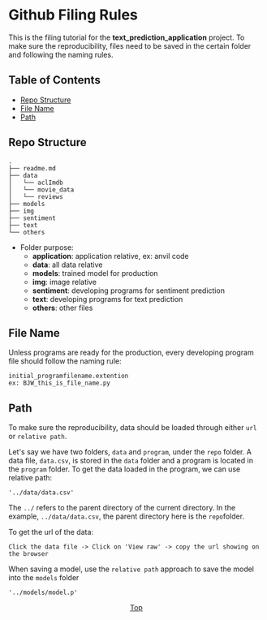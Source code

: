 # Github Filing Rules
This is the filing tutorial for the __text_prediction_application__ project. To make sure the reproducibility, files need to be saved in the certain folder and following the naming rules.
 

## Table of Contents
* <a href="#structure">Repo Structure</a>
* <a href="#filename">File Name</a>
* <a href="#path">Path</a>


## <span id="structure">Repo Structure</span>

```
.
├── readme.md
├── data
│   └── aclImdb
│   └── movie_data	
│   └── reviews	
├── models
├── img
├── sentiment
├── text
└── others
```


* Folder purpose:
	- __application__: application relative, ex: anvil code
	- __data__:  all data relative
	- __models__: trained model for production 
	- __img__: image relative
	- __sentiment__: developing programs for sentiment prediction
	- __text__: developing programs for text prediction
	- __others__: other files


## <span id="filename">File Name</span>
Unless programs are ready for the production, every developing program file should follow the naming rule:  

```
initial_programfilename.extention
ex: BJW_this_is_file_name.py
```

## <span id="path">Path</span>
To make sure the reproducibility, data should be loaded through either `url` or `relative path`. 

Let's say we have two folders, `data` and `program`, under the `repo` folder. A data file, `data.csv`, is stored in the `data` folder and a program is located in the `program` folder. To get the data loaded in the program, we can use relative path:

```
'../data/data.csv'
```

The `../` refers to the parent directory of the current directory. In the example, `../data/data.csv`, the parent directory here is the `repo`folder.   

To get the url of the data:

```
Click the data file -> Click on 'View raw' -> copy the url showing on the browser
```

When saving a model, use the `relative path` approach to save the model into the `models` folder

```
'../models/model.p'
```


[<p align='center'>Top</p>](#github-filing-rules)
